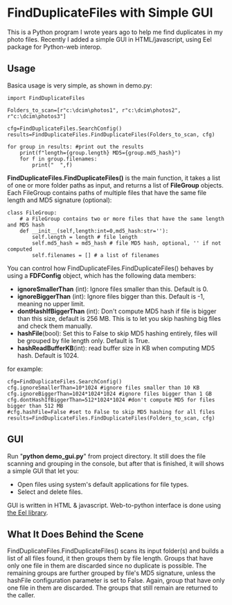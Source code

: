 # FindDuplicateFiles with Simple GUI

This is a Python program I wrote years ago to help me find duplicates in my photo files. Recently I added a simple GUI in HTML/javascript, using Eel package for Python-web interop.

## Usage
Basica usage is very simple, as shown in demo.py:

	import FindDuplicateFiles

	Folders_to_scan=[r"c:\dcim\photos1", r"c:\dcim\photos2", r"c:\dcim\photos3"]

	cfg=FindDuplicateFiles.SearchConfig()
	results=FindDuplicateFiles.FindDuplicateFiles(Folders_to_scan, cfg)

	for group in results: #print out the results
		print(f"length={group.length} MD5={group.md5_hash}")
		for f in group.filenames:
			print("  ",f)

**FindDuplicateFiles.FindDuplicateFiles()** is the main function, it takes a list of one or more folder paths as input, and returns a list of **FileGroup** objects. Each FileGroup contains paths of multiple files that have the same file length and MD5 signature (optional):

	class FileGroup:
		# a FileGroup contains two or more files that have the same length and MD5 hash
		def __init__(self,length:int=0,md5_hash:str=''):
			self.length = length # file length
			self.md5_hash = md5_hash # file MD5 hash, optional, '' if not computed
			self.filenames = [] # a list of filenames

You can control how FindDuplicateFiles.FindDuplicateFiles() behaves by using a **FDFConfig** object, which has the following data members:

- **ignoreSmallerThan** (int): Ignore files smaller than this. Default is 0.
- **ignoreBiggerThan** (int): Ignore files bigger than this. Default is -1, meaning no upper limit.
- **dontHashIfBiggerThan** (int): Don't compute MD5 hash if file is bigger than this size, default is 256 MB. This is to let you skip hashing big files and check them manually.
- **hashFile**(bool): Set this to False to skip MD5 hashing entirely, files will be grouped by file length only. Default is True.
- **hashReadBufferKB**(int): read buffer size in KB when computing MD5 hash. Default is 1024.

for example:

	cfg=FindDuplicateFiles.SearchConfig()
	cfg.ignoreSmallerThan=10*1024 #ignore files smaller than 10 KB
	cfg.ignoreBiggerThan=1024*1024*1024 #ignore files bigger than 1 GB
	cfg.dontHashIfBiggerThan=512*1024*1024 #don't compute MD5 for files bigger than 512 MB
	#cfg.hashFile=False #set to False to skip MD5 hashing for all files
	results=FindDuplicateFiles.FindDuplicateFiles(Folders_to_scan, cfg)

## GUI

Run "**python demo_gui.py**" from project directory. It still does the file scanning and grouping in the console, but after that is finished, it will shows a simple GUI that let you:

- Open files using system's default applications for file types.
- Select and delete files.

GUI is written in HTML & javascript. Web-to-python interface is done using [the Eel library](https://github.com/python-eel/Eel "the Eel library").

## What It Does Behind the Scene

FindDuplicateFiles.FindDuplicateFiles() scans its input folder(s) and builds a list of all files found, it then groups them by file length. Groups that have only one file in them are discarded since no duplicate is possible. The remaining groups are further grouped by file's MD5 signature, unless the hashFile configuration parameter is set to False. Again, group that have only one file in them are discarded. The groups that still remain are returned to the caller.

